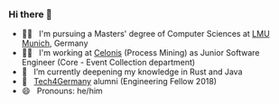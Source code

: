 ### Hi there 👋
- 👨‍🎓 &nbsp; I'm pursuing a Masters' degree of Computer Sciences at [LMU Munich](https://www.uni-muenchen.de/), Germany
- 👨‍💻 &nbsp; I'm working at [Celonis](https://www.celonis.com/) (Process Mining) as Junior Software Engineer (Core - Event Collection department)
- 🌱 &nbsp; I’m currently deepening my knowledge in Rust and Java
- 🚀 &nbsp; [Tech4Germany](https://tech.4germany.org/ueber-uns/) alumni (Engineering Fellow 2018)
- 😄 &nbsp; Pronouns: he/him

<!--
**ndrsllwngr/ndrsllwngr** is a ✨ _special_ ✨ repository because its `README.md` (this file) appears on your GitHub profile.

Here are some ideas to get you started:

- 🔭 I’m currently working on ...
- 🌱 I’m currently learning ...
- 👯 I’m looking to collaborate on ...
- 🤔 I’m looking for help with ...
- 💬 Ask me about ...
- 📫 How to reach me: ...
- 😄 Pronouns: ...
- ⚡ Fun fact: ...
- 📫 How to reach me: www.andreasellwanger.com
-->
